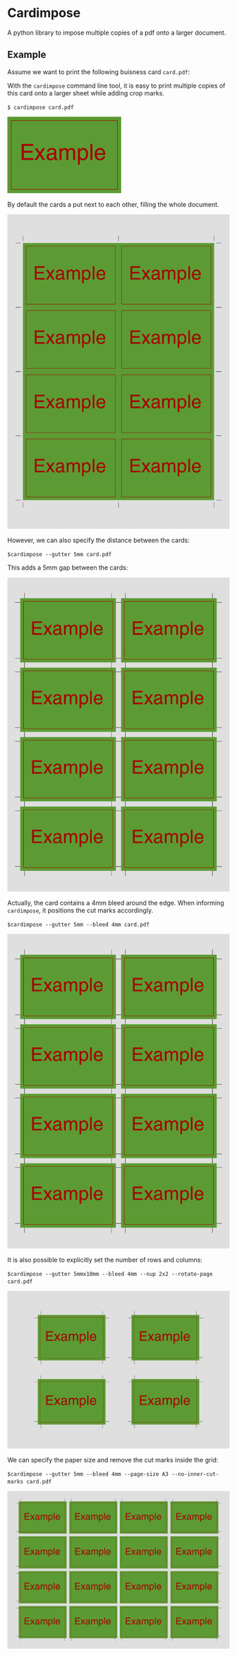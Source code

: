 # Cardimpose

A python library to impose multiple copies of a pdf onto a larger document.

## Example

Assume we want to print the following buisness card `card.pdf`:

With the `cardimpose` command line tool, it is easy to print multiple copies of this card onto a larger sheet while adding crop marks.

`$ cardimpose card.pdf`

![card.pdf](https://github.com/frsche/cardimpose/blob/main/images/card.jpg?raw=true)

By default the cards a put next to each other, filling the whole document.

![example0.pdf](https://github.com/frsche/cardimpose/blob/main/images/example1.jpg?raw=true)

However, we can also specify the distance between the cards:

`$cardimpose --gutter 5mm card.pdf`

This adds a 5mm gap between the cards:

![example1.pdf](https://github.com/frsche/cardimpose/blob/main/images/example2.jpg?raw=true)

Actually, the card contains a 4mm bleed around the edge.
When informing `cardimpose`, it positions the cut marks accordingly.

`$cardimpose --gutter 5mm --bleed 4mm card.pdf`

![example2.pdf](https://github.com/frsche/cardimpose/blob/main/images/example3.jpg?raw=true)

It is also possible to explicitly set the number of rows and columns:

`$cardimpose --gutter 5mmx10mm --bleed 4mm --nup 2x2 --rotate-page card.pdf`

![example3.pdf](https://github.com/frsche/cardimpose/blob/main/images/example4.jpg?raw=true)

We can specify the paper size and remove the cut marks inside the grid:

`$cardimpose --gutter 5mm --bleed 4mm --page-size A3 --no-inner-cut-marks card.pdf`

![example4.pdf](https://github.com/frsche/cardimpose/blob/main/images/example5.jpg?raw=true)